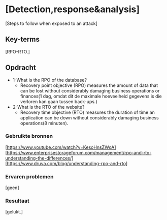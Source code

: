 # [Detection,response&analysis]
[Steps to follow when exposed to an attack]

## Key-terms
[RPO-RTO.]

## Opdracht
- 1-What is the RPO of the database?
  - Recovery point objective (RPO) measures the amount of data that can be lost without considerably damaging business operations or finances(1 dag, omdat dit de maximale hoeveelheid gegevens is die verloren kan gaan tussen back-ups.)
- 2-What is the RTO of the website?
  - Recovery time objective (RTO) measures the duration of time an application can be down without considerably damaging business operations(8 minuten).
### Gebruikte bronnen
[https://www.youtube.com/watch?v=KesoHnsZWoA]
[https://www.enterprisestorageforum.com/management/rpo-and-rto-understanding-the-differences/]
[https://www.druva.com/blog/understanding-rpo-and-rto]
### Ervaren problemen
[geen]

### Resultaat
[gelukt.]
